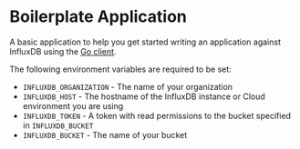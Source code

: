 # Boilerplate Application

A basic application to help you get started writing an application against InfluxDB using the [Go client](https://github.com/influxdata/influxdb-client-go).

The following environment variables are required to be set:
- `INFLUXDB_ORGANIZATION` - The name of your organization
- `INFLUXDB_HOST` - The hostname of the InfluxDB instance or Cloud environment you are using
- `INFLUXDB_TOKEN` - A token with read permissions to the bucket specified in `INFLUXDB_BUCKET`
- `INFLUXDB_BUCKET` - The name of your bucket

